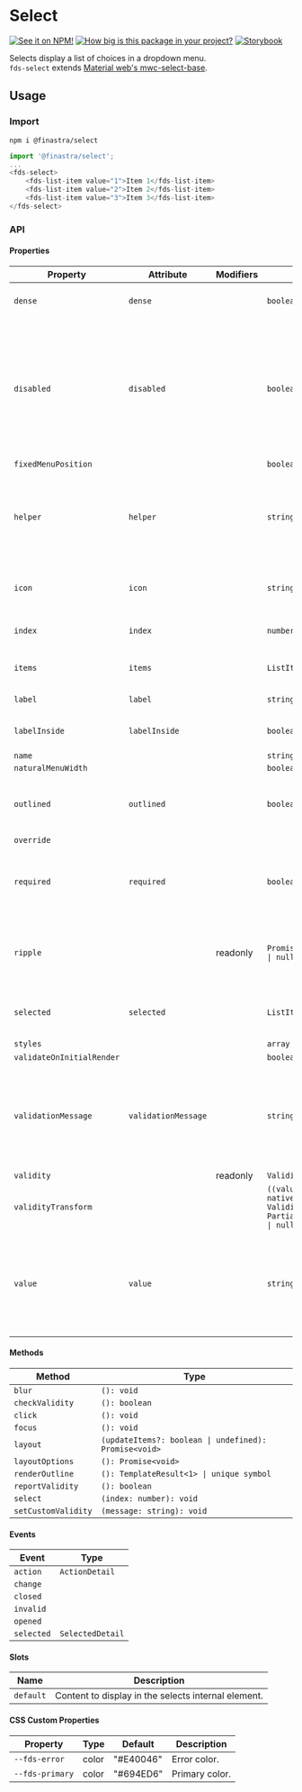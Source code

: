 # Select

[![See it on NPM!](https://img.shields.io/npm/v/@finastra/select?style=for-the-badge)](https://www.npmjs.com/package/@finastra/select)
[![How big is this package in your project?](https://img.shields.io/bundlephobia/minzip/@finastra/select?style=for-the-badge)](https://bundlephobia.com/result?p=@finastra/select')
[![Storybook](https://shields.io/badge/-Play%20with%20this%20web%20component-2a0481?logo=storybook&style=for-the-badge)](https://finastra.github.io/finastra-design-system/?path=/story/forms-select--default)

Selects display a list of choices in a dropdown menu. \
`fds-select` extends [Material web's mwc-select-base](https://github.com/material-components/material-web/tree/main/packages/select).

## Usage

### Import

```
npm i @finastra/select
```

```ts
import '@finastra/select';
...
<fds-select>
    <fds-list-item value="1">Item 1</fds-list-item>
    <fds-list-item value="2">Item 2</fds-list-item>
    <fds-list-item value="3">Item 3</fds-list-item>
</fds-select>
```

### API

<!-- DOC -->

#### Properties

| Property                  | Attribute           | Modifiers | Type                                                                                 | Default    | Description                                                                                                                  |
| ------------------------- | ------------------- | --------- | ------------------------------------------------------------------------------------ | ---------- | ---------------------------------------------------------------------------------------------------------------------------- |
| `dense`                   | `dense`             |           | `boolean`                                                                            | false      | Smaller select field size.                                                                                                   |
| `disabled`                | `disabled`          |           | `boolean`                                                                            | false      | Disabled state for the component. When `disabled` is set to `true`, the<br />component will not be added to form submission. |
| `fixedMenuPosition`       |                     |           | `boolean`                                                                            |            |                                                                                                                              |
| `helper`                  | `helper`            |           | `string`                                                                             | ""         | Helper text to display below the input. Display default only when focused.                                                   |
| `icon`                    | `icon`              |           | `string`                                                                             | ""         | Leading icon to display in input. See `mwc-icon`.                                                                            |
| `index`                   | `index`             |           | `number`                                                                             | -1         | Index of selected list item.                                                                                                 |
| `items`                   | `items`             |           | `ListItemBase[]`                                                                     | "[]"       | List of selectable items.                                                                                                    |
| `label`                   | `label`             |           | `string`                                                                             | ""         | Sets label value.                                                                                                            |
| `labelInside`             | `labelInside`       |           | `boolean`                                                                            | false      | Keep the label in the input.                                                                                                 |
| `name`                    |                     |           | `string`                                                                             |            |                                                                                                                              |
| `naturalMenuWidth`        |                     |           | `boolean`                                                                            |            |                                                                                                                              |
| `outlined`                | `outlined`          |           | `boolean`                                                                            | true       | Whether or not to show the material outlined variant.                                                                        |
| `override`                |                     |           |                                                                                      |            |                                                                                                                              |
| `required`                | `required`          |           | `boolean`                                                                            | false      | Displays error state if value is empty and input is blurred.                                                                 |
| `ripple`                  |                     | readonly  | `Promise<RippleInterface \| null> \| undefined`                                      |            | Implement ripple getter for Ripple integration with mwc-formfield                                                            |
| `selected`                | `selected`          |           | `ListItemBase \| null`                                                               | null       | Selected list item element type ListItemBase.                                                                                |
| `styles`                  |                     |           | `array`                                                                              | ["styles"] |                                                                                                                              |
| `validateOnInitialRender` |                     |           | `boolean`                                                                            |            |                                                                                                                              |
| `validationMessage`       | `validationMessage` |           | `string`                                                                             | ""         | Message to show in the error color when the textfield is invalid. (Helper text will not be visible).                         |
| `validity`                |                     | readonly  | `ValidityState`                                                                      |            |                                                                                                                              |
| `validityTransform`       |                     |           | `((value: string, nativeValidity: ValidityState) => Partial<ValidityState>) \| null` |            |                                                                                                                              |
| `value`                   | `value`             |           | `string`                                                                             | ""         | The select control's value determined by the value property of the currently selected list item.                             |

#### Methods

| Method              | Type                                                  |
| ------------------- | ----------------------------------------------------- |
| `blur`              | `(): void`                                            |
| `checkValidity`     | `(): boolean`                                         |
| `click`             | `(): void`                                            |
| `focus`             | `(): void`                                            |
| `layout`            | `(updateItems?: boolean \| undefined): Promise<void>` |
| `layoutOptions`     | `(): Promise<void>`                                   |
| `renderOutline`     | `(): TemplateResult<1> \| unique symbol`              |
| `reportValidity`    | `(): boolean`                                         |
| `select`            | `(index: number): void`                               |
| `setCustomValidity` | `(message: string): void`                             |

#### Events

| Event      | Type             |
| ---------- | ---------------- |
| `action`   | `ActionDetail`   |
| `change`   |                  |
| `closed`   |                  |
| `invalid`  |                  |
| `opened`   |                  |
| `selected` | `SelectedDetail` |

#### Slots

| Name      | Description                                                    |
| --------- | -------------------------------------------------------------- |
| `default` | Content to display in the selects internal <mwc-menu> element. |

#### CSS Custom Properties

| Property        | Type  | Default   | Description    |
| --------------- | ----- | --------- | -------------- |
| `--fds-error`   | color | "#E40046" | Error color.   |
| `--fds-primary` | color | "#694ED6" | Primary color. |

<!-- /DOC -->
